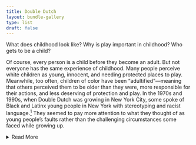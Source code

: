 ```yaml
---
title: Double Dutch
layout: bundle-gallery
type: list
draft: false
---
```


What does childhood look like? Why is play important in childhood? Who gets to be a child?

Of course, every person is a child before they become an adult. But not everyone has the same experience of childhood. Many people perceive white children as young, innocent, and needing protected places to play. Meanwhile, too often, children of color have been “adultified”—meaning that others perceived them to be older than they were, more responsible for their actions, and less deserving of protection and play. In the 1970s and 1990s, when Double Dutch was growing in New York City, some spoke of Black and Latinx young people in New York with stereotyping and racist language.[^1] They seemed to pay more attention to what they thought of as young people’s faults rather than the challenging circumstances some faced while growing up.

<details>
    <summary>Read More</summary>

In this context, some Black New Yorkers created spaces for safe and joyful play for Black children. Double Dutch is a joyful, physical kind of play that developed in the United States. Children and adults can jump Double Dutch anywhere they have jump ropes and level ground. In the 1940s and 1950s, it became especially popular among Black girls, who had less access to organized sports (like basketball or baseball) than did their male peers (until school sports programs expanded access for girls in the 1970s). Girls could jump Double Dutch with each other on sidewalks, in parks, and, sometimes, in tournaments, as discussed in these primary sources. Jumpers sometimes added fancy tricks from gymnastics or breakdancing. And they played with rhymes, rhythms, and songs while jumping. People who didn’t want to or couldn’t jump could participate by turning the rope.

Double Dutch meant joy, play, exercise, healing, and community building.

[^1]: On “adultification,” see Rebecca Epstein, Jamilia Blake, and Thalia Gonzalez, *Girlhood Interrupted: The Erasure of Black Girls’ Childhood* (Washington, DC: Georgetown University Center for Gender and Opportunity, 2017), [https://genderjusticeandopportunity.georgetown.edu/wp-content/uploads/2020/06/girlhood-interrupted.pdf](https://genderjusticeandopportunity.georgetown.edu/wp-content/uploads/2020/06/girlhood-interrupted.pdf). On histories of Black childhood, and especially Black girlhood, see Marcia Chatelain, *South Side Girls: Growing Up in the Great Migration* (Durham: Duke University Press, 2015) and LaKisha Simmons, *Crescent City Girls: The Lives of Young Black Women in Segregated New Orleans* (Chapel Hill: University of North Carolina Press, 2015). On policies and attitudes that treated Black children as criminals, see Carl Suddler, *Presumed Criminal: Black Youth and the Justice System in Postwar New York* (New York: New York University Press, 2019).
